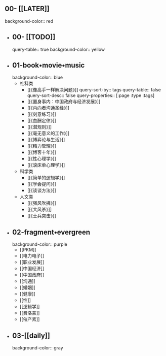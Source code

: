 ## 00- [[LATER]]
background-color:: red
- ## 00- [[TODO]]
  query-table:: true
  background-color:: yellow
- ## 01-book•movie•music
  background-color:: blue
	- 社科类
		- [[《像高手一样解决问题》]]
		  query-sort-by:: tags
		  query-table:: false
		  query-sort-desc:: false
		  query-properties:: [:page :type :tags]
		- [[《置身事内：中国政府与经济发展》]]
		- [[《内向者沟通圣经》]]
		- [[《刻意练习》]]
		- [[《血酬定律》]]
		- [[《潜规则》]]
		- [[《毫无意义的工作》]]
		- [[《博弈论与生活》]]
		- [[《精力管理》]]
		- [[《博客十年》]]
		- [[《性心理学》]]
		- [[《滚床单心理学》]]
	- 科学类
		- [[《简单的逻辑学》]]
		- [[《学会提问》]]
		- [[《谈谈方法》]]
	- 人文类
		- [[《强风吹拂》]]
		- [[《大风杀》]]
		- [[《士兵突击》]]
- ## 02-fragment•evergreen
  background-color:: purple
	- [[PKM]]
	- [[电力电子]]
	- [[职业发展]]
	- [[中国经济]]
	- [[中国政府]]
	- [[沟通]]
	- [[婚姻]]
	- [[健康]]
	- [[性]]
	- [[逻辑学]]
	- [[费洛蒙]]
	- [[催产素]]
- ## 03-[[daily]]
  background-color:: gray